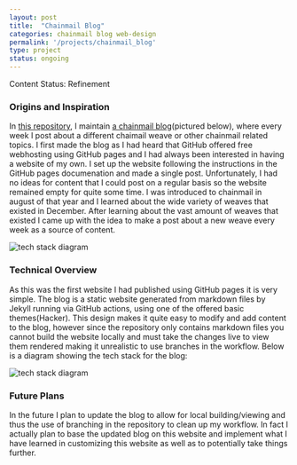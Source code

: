 ```yaml
---
layout: post
title:  "Chainmail Blog"
categories: chainmail blog web-design
permalink: '/projects/chainmail_blog'
type: project
status: ongoing
---
```


Content Status: Refinement

### Origins and Inspiration

In [this repository](https://github.com/moaatt2/test-blog), I maintain [a chainmail blog](https://moaatt2.github.io/test-blog/)(pictured below), where every week I post about a different chaimail weave or other chainmail related topics. I first made the blog as I had heard that GitHub offered free webhosting using GitHub pages and I had always been interested in having a website of my own. I set up the website following the instructions in the GitHub pages documenation and made a single post. Unfortunately, I had no ideas for content that I could post on a regular basis so the website remained empty for quite some time. I was introduced to chainmail in august of that year and I learned about the wide variety of weaves that existed in December. After learning about the vast amount of weaves that existed I came up with the idea to make a post about a new weave every week as a source of content.

![tech stack diagram](/assets/images/projects/2022-06-19-chainmail-blog/blog_screenshot.png)

### Technical Overview

As this was the first website I had published using GitHub pages it is very simple. The blog is a static website generated from markdown files by Jekyll running via GitHub actions, using one of the offered basic themes(Hacker). This design makes it quite easy to modify and add content to the blog, however since the repository only contains markdown files you cannot build the website locally and must take the changes live to view them rendered making it unrealistic to use branches in the workflow. Below is a diagram showing the tech stack for the blog:

![tech stack diagram](/assets/images/projects/2022-06-19-chainmail-blog/tech_stack_diagram.png)

### Future Plans

In the future I plan to update the blog to allow for local building/viewing  and thus the use of branching in the repository to clean up my workflow. In fact I actually plan to base the updated blog on this website and implement what I have learned in customizing this website as well as to potentially take things further.
